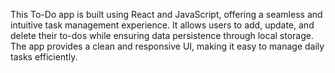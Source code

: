 This To-Do app is built using React and JavaScript, offering a seamless and intuitive task management experience. It allows users to add, update, and delete their to-dos while ensuring data persistence through local storage. The app provides a clean and responsive UI, making it easy to manage daily tasks efficiently.

